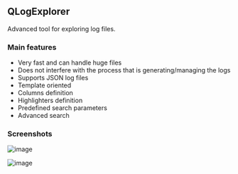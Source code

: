 ## QLogExplorer

Advanced tool for exploring log files.

### Main features

* Very fast and can handle huge files
* Does not interfere with the process that is generating/managing the logs
* Supports JSON log files
* Template oriented
* Columns definition
* Highlighters definition
* Predefined search parameters
* Advanced search

### Screenshots

![image](https://user-images.githubusercontent.com/3150631/155901410-3ff2aa01-b62d-43e4-a3f5-a9e31a9fe293.png)

![image](https://user-images.githubusercontent.com/3150631/155901961-08a865e1-b825-4b1c-b465-f003eb6af120.png)

